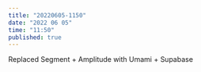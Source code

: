 ```yaml
---
title: "20220605-1150"
date: "2022 06 05"
time: "11:50"
published: true
---
```


Replaced Segment + Amplitude with Umami + Supabase 